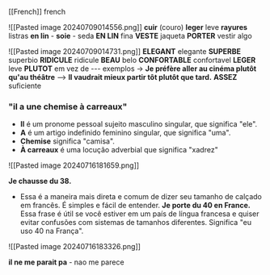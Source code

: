 
[[French]]
french

![[Pasted image 20240709014556.png]]
**cuir** (couro)
**leger** leve
**rayures** listras
**en lin** - 
**soie** - seda
**EN LIN** fina
**VESTE** jaqueta
**PORTER** vestir algo

![[Pasted image 20240709014731.png]]
**ELEGANT** elegante
**SUPERBE** superbio
**RIDICULE** ridicule
**BEAU** belo
**CONFORTABLE** confortavel
**LEGER** leve
**PLUTOT** em vez de --- exemplos -> **Je préfère aller au cinéma plutôt qu'au théâtre**
--> **Il vaudrait mieux partir tôt plutôt que tard.**
**ASSEZ** suficiente


### "**il a une chemise à carreaux**"

- **Il** é um pronome pessoal sujeito masculino singular, que significa "ele".
- **A** é um artigo indefinido feminino singular, que significa "uma".
- **Chemise** significa "camisa".
- **À carreaux** é uma locução adverbial que significa "xadrez"

![[Pasted image 20240716181659.png]]

**Je chausse du 38.**
- Essa é a maneira mais direta e comum de dizer seu tamanho de calçado em francês. É simples e fácil de entender.
**Je porte du 40 en France.** Essa frase é útil se você estiver em um país de língua francesa e quiser evitar confusões com sistemas de tamanhos diferentes. Significa "eu uso 40 na França".

![[Pasted image 20240716183326.png]]

**il ne me parait pa** - nao me parece 